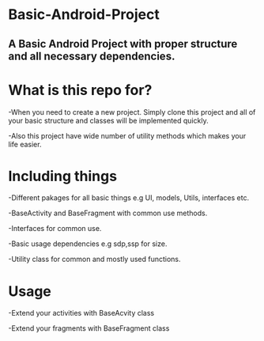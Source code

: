 # Basic-Android-Project
A Basic Android Project with proper structure and all necessary dependencies.
---

# What is this repo for?
-When you need to create a new project. Simply clone this project and all of your basic structure and classes will be implemented quickly.

-Also this project have wide number of utility methods which makes your life easier.



# Including things
-Different pakages for all basic things e.g UI, models, Utils, interfaces etc.

-BaseActivity and BaseFragment with common use methods.

-Interfaces for common use.

-Basic usage dependencies e.g sdp,ssp for size.

-Utility class for common and mostly used functions.


# Usage
-Extend your activities with BaseAcvity class

-Extend your fragments with BaseFragment class

